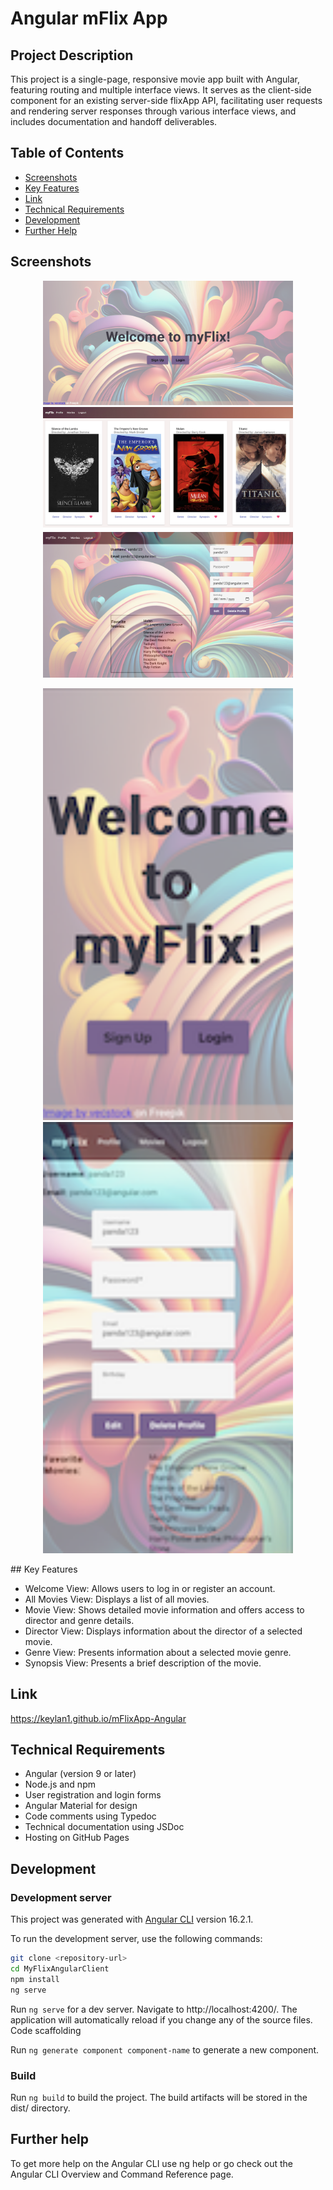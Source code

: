 # Angular mFlix App

## Project Description

This project is a single-page, responsive movie app built with Angular, featuring routing and multiple interface views. It serves as the client-side component for an existing server-side flixApp API, facilitating user requests and rendering server responses through various interface views, and includes documentation and handoff deliverables.

## Table of Contents

- [Screenshots](#screenshots)
- [Key Features](#key-features)
- [Link](#link)
- [Technical Requirements](#technical-requirements)
- [Development](#development)
- [Further Help](#further-help)

## Screenshots

<p align="center">
  <img src="src/assets/Welcome.png" alt="Welcome" width="400">
  <img src="src/assets/Movies.png" alt="Movies" width="400">
  <img src="src/assets/Profile.png" alt="Profile" width="400">
</p>

<p align="center">
  <img src="src/assets/angular-welcome.png" alt="Welcome" width="400">
  <img src="src/assets/angular-profile.png" alt="Profile" width="400">
</p>
## Key Features

- Welcome View: Allows users to log in or register an account.
- All Movies View: Displays a list of all movies.
- Movie View: Shows detailed movie information and offers access to director and genre details.
- Director View: Displays information about the director of a selected movie.
- Genre View: Presents information about a selected movie genre.
- Synopsis View: Presents a brief description of the movie.

## Link

https://keylan1.github.io/mFlixApp-Angular

## Technical Requirements

- Angular (version 9 or later)
- Node.js and npm
- User registration and login forms
- Angular Material for design
- Code comments using Typedoc
- Technical documentation using JSDoc
- Hosting on GitHub Pages

## Development

### Development server

This project was generated with [Angular CLI](https://github.com/angular/angular-cli) version 16.2.1.

To run the development server, use the following commands:

```bash
git clone <repository-url>
cd MyFlixAngularClient
npm install
ng serve
```

Run `ng serve` for a dev server. Navigate to http://localhost:4200/. The application will automatically reload if you change any of the source files.
Code scaffolding

Run `ng generate component component-name` to generate a new component.

### Build

Run `ng build` to build the project. The build artifacts will be stored in the dist/ directory.

## Further help

To get more help on the Angular CLI use ng help or go check out the Angular CLI Overview and Command Reference page.

```

```
